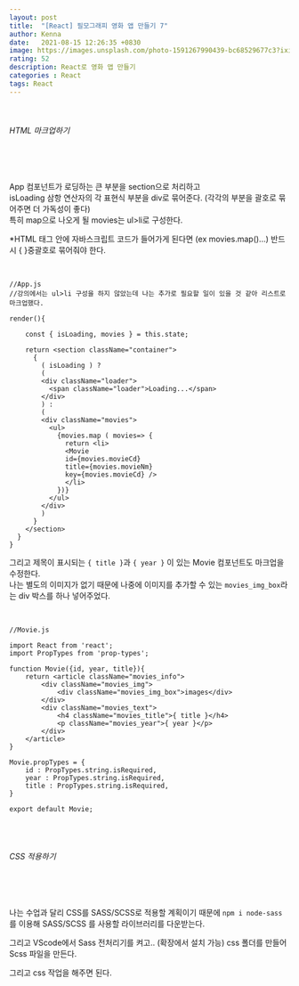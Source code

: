 ```yaml
---
layout: post
title:  "[React] 필모그래피 영화 앱 만들기 7"
author: Kenna
date:   2021-08-15 12:26:35 +0830
image: https://images.unsplash.com/photo-1591267990439-bc68529677c3?ixid=MnwxMjA3fDB8MHxwaG90by1wYWdlfHx8fGVufDB8fHx8&ixlib=rb-1.2.1&auto=format&fit=crop&w=1336&q=80
rating: 52
description: React로 영화 앱 만들기
categories : React
tags: React
---
```

<br>

###### HTML 마크업하기

<br><br>

App 컴포넌트가 로딩하는 큰 부분을 section으로 처리하고  
isLoading 삼항 연산자의 각 표현식 부분을 div로 묶어준다. (각각의 부분을 괄호로 묶어주면 더 가독성이 좋다)  
특히 map으로 나오게 될 movies는 ul>li로 구성한다.  

*HTML 태그 안에 자바스크립트 코드가 들어가게 된다면 (ex movies.map()...) 반드시 { }중괄호로 묶어줘야 한다.

<br>

```
//App.js
//강의에서는 ul>li 구성을 하지 않았는데 나는 추가로 필요할 일이 있을 것 같아 리스트로 마크업했다.  

render(){

    const { isLoading, movies } = this.state;
   
    return <section className="container">
      {
        ( isLoading ) ? 
        ( 
        <div className="loader">
          <span className="loader">Loading...</span>
        </div> 
        ) : 
        ( 
        <div className="movies">
          <ul>
            {movies.map ( movies=> {
              return <li>
              <Movie 
              id={movies.movieCd} 
              title={movies.movieNm} 
              key={movies.movieCd} />
              </li>
            })}
          </ul>
        </div>
        )
      }
    </section>
  }
}
```

그리고 제목이 표시되는 `{ title }`과 `{ year }` 이 있는 Movie 컴포넌트도 마크업을 수정한다.  
나는 별도의 이미지가 없기 때문에 나중에 이미지를 추가할 수 있는 `movies_img_box`라는 div 박스를 하나 넣어주었다. 

<br>

```
//Movie.js

import React from 'react';
import PropTypes from 'prop-types';
 
function Movie({id, year, title}){
    return <article className="movies_info">
        <div className="movies_img">
            <div className="movies_img_box">images</div>
        </div>
        <div className="movies_text">
            <h4 className="movies_title">{ title }</h4> 
            <p className="movies_year">{ year }</p> 
        </div>
    </article>
}

Movie.propTypes = {
    id : PropTypes.string.isRequired,
    year : PropTypes.string.isRequired,
    title : PropTypes.string.isRequired,
}

export default Movie;
```
<br><BR>

###### CSS 적용하기

<br><BR>

나는 수업과 달리 CSS를 SASS/SCSS로 적용할 계획이기 때문에
`npm i node-sass` 를 이용해 SASS/SCSS 를 사용할 라이브러리를 다운받는다.  

그리고 VScode에서 Sass 전처리기를 켜고.. (확장에서 설치 가능) 
css 폴더를 만들어 Scss 파일을 만든다.  

그리고 css 작업을 해주면 된다.

<br>
<br>


